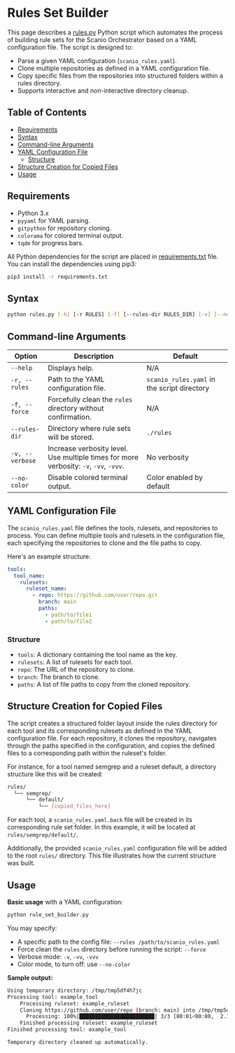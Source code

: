 # Rules Set Builder

This page describes a [rules.py](../../scripts/rules/README.md) Python script which automates the process of building rule sets for the Scanio Orchestrator based on a YAML configuration file. The script is designed to:
- Parse a given YAML configuration (`scanio_rules.yaml`).
- Clone multiple repositories as defined in a YAML configuration file.
- Copy specific files from the repositories into structured folders within a rules directory.
- Supports interactive and non-interactive directory cleanup.

## Table of Contents

- [Requirements](#requirements)
- [Syntax](#syntax)
- [Command-line Arguments](#command-line-arguments)
- [YAML Configuration File](#yaml-configuration-file)
    - [Structure](#structure)
- [Structure Creation for Copied Files](#structure-creation-for-copied-files)
- [Usage](#usage)


## Requirements
- Python 3.x
- `pyyaml` for YAML parsing.
- `gitpython` for repository cloning.
- `colorama` for colored terminal output.
- `tqdm` for progress bars.

All Python dependencies for the script are placed in [requirements.txt](../../scripts/rules/requirements.txt) file. You can install the dependencies using pip3:
```bash
pip3 install -r requirements.txt
```

## Syntax
```bash
python rules.py [-h] [-r RULES] [-f] [--rules-dir RULES_DIR] [-v] [--no-color]
```

## Command-line Arguments

| Option             | Description                                                                                              | Default                    |
|--------------------|----------------------------------------------------------------------------------------------------------|----------------------------|
| `--help`           | Displays help.                                                                                           |  N/A                      |
| `-r, --rules`      | Path to the YAML configuration file.                                                                     | `scanio_rules.yaml` in the script directory |
| `-f, --force`      | Forcefully clean the `rules` directory without confirmation.                                             | N/A                        |
| `--rules-dir`      | Directory where rule sets will be stored.                                                                | `./rules`                  |
| `-v, --verbose`    | Increase verbosity level. Use multiple times for more verbosity: `-v`, `-vv`, `-vvv`.                    | No verbosity               |
| `--no-color`       | Disable colored terminal output.                                                                         | Color enabled by default   |


## YAML Configuration File

The `scanio_rules.yaml` file defines the tools, rulesets, and repositories to process. You can define multiple tools and rulesets in the configuration file, each specifying the repositories to clone and the file paths to copy.

Here's an example structure:

```yaml
tools:
  tool_name:
    rulesets:
      ruleset_name:
        - repo: https://github.com/user/repo.git
          branch: main
          paths:
            - path/to/file1
            - path/to/file2
```

### Structure
- `tools`: A dictionary containing the tool name as the key.
- `rulesets`: A list of rulesets for each tool.
- `repo`: The URL of the repository to clone.
- `branch`: The branch to clone.
- `paths`: A list of file paths to copy from the cloned repository.

## Structure Creation for Copied Files
The script creates a structured folder layout inside the rules directory for each tool and its corresponding rulesets as defined in the YAML configuration file. For each repository, it clones the repository, navigates through the paths specified in the configuration, and copies the defined files to a corresponding path within the ruleset's folder.

For instance, for a tool named semgrep and a ruleset default, a directory structure like this will be created:
```bash
rules/
  └── semgrep/
      └── default/
          └── [copied_files_here]
```

For each tool, a `scanio_rules.yaml.back` file will be created in its corresponding rule set folder. In this example, it will be located at `rules/semgrep/default/`.

Additionally, the provided `scanio_rules.yaml` configuration file will be added to the root `rules/` directory. This file illustrates how the current structure was built.

## Usage

**Basic usage** with a YAML configuration:
```bash
python rule_set_builder.py
```
    
You may specify:
- A specific path to the config file: `--rules /path/to/scanio_rules.yaml`
- Force clean the `rules` directory before running the script: `--force`
- Verbose mode: `-v`, `-vv`,  `-vvv`
- Color mode, to turn off: use `--no-color`

**Sample output:**
```bash
Using temporary directory: /tmp/tmp5df4h7jc
Processing tool: example_tool
    Processing ruleset: example_ruleset
    Cloning https://github.com/user/repo (branch: main) into /tmp/tmp5df4h7jc
      Processing: 100%|████████████████████████| 3/3 [00:01<00:00,  2.12files/s]
    Finished processing ruleset: example_ruleset
Finished processing tool: example_tool

Temporary directory cleaned up automatically.
```
